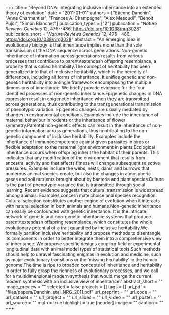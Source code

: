 +++
title = "Beyond DNA: integrating inclusive inheritance into an extended theory of evolution"
date = "2011-01-01"
authors = ["Etienne Danchin", "Anne Charmantier", "Frances A. Champagne", "Alex Mesoudi", "Benoit Pujol", "Simon Blanchet"]
publication_types = ["2"]
publication = "_Nature Reviews Genetics_ 12, 475--486. https://doi.org/10.1038/nrg3028"
publication_short = "_Nature Reviews Genetics_ 12, 475--486. https://doi.org/10.1038/nrg3028"
abstract = "An emerging idea in evolutionary biology is that inheritance implies more than the sole transmission of the DNA sequence across generations. Non-genetic inheritance of information across generations results from various processes that contribute to parent\textendash offspring resemblance, a property that is called heritability.The concept of heritability has been generalized into that of inclusive heritability, which is the heredity of differences, including all forms of inheritance. It unifies genetic and non-genetic heritability into a single framework encompassing the multiple dimensions of inheritance. We briefly provide evidence for the four identified processes of non-genetic inheritance.Epigenetic changes in DNA expression result in epigenetic inheritance when they are transmitted across generations, thus contributing to the transgenerational transmission of phenotypic variation. Epigenetic changes are usually mediated by changes in environmental conditions. Examples include the inheritance of maternal behaviour in rodents or the inheritance of flower symmetry.Parental non-genetic effects can result in the inheritance of non-genetic information across generations, thus contributing to the non-genetic component of inclusive heritability. Examples include the inheritance of immunocompetence against given parasites in birds or flexible adaptation to the maternal light environment in plants.Ecological inheritance occurs when offspring inherit the habitat of their parents. This indicates that any modification of the environment that results from ancestral activity and that affects fitness will change subsequent selective pressures. Examples include the webs, nests, dams and burrows that numerous animal species create, but also the changes in atmospheric gases and soil nutrients brought about by bacteria and plant species.Culture is the part of phenotypic variance that is transmitted through social learning. Recent evidence suggests that cultural transmission is widespread among animals. Examples concern mate choice and species recognition. Cultural selection constitutes another engine of evolution when it interacts with natural selection in both animals and humans.Non-genetic inheritance can easily be confounded with genetic inheritance. It is the intricate network of genetic and non-genetic inheritance systems that produce parent\textendash offspring resemblance, which constitutes the whole evolutionary potential of a trait quantified by inclusive heritability.We formally partition inclusive heritability and propose methods to disentangle its components in order to better integrate them into a comprehensive view of inheritance. We propose specific designs coupling field or experimental longitudinal data with animal model types of statistical tools.Such methods should help to unravel fascinating enigmas in evolution and medicine, such as major evolutionary transitions or the 'missing heritability' in the human genome.The time is ripe to broaden concepts of inheritance and heritability in order to fully grasp the richness of evolutionary processes, and we call for a multidimensional modern synthesis that would merge the current modern synthesis with an inclusive view of inheritance."
abstract_short = ""
image_preview = ""
selected = false
projects = []
tags = []
url_pdf = "files/papers/Danchin_etal_NRG_2011.pdf"
url_preprint = ""
url_code = ""
url_dataset = ""
url_project = ""
url_slides = ""
url_video = ""
url_poster = ""
url_source = ""
math = true
highlight = true
[header]
image = ""
caption = ""
+++
